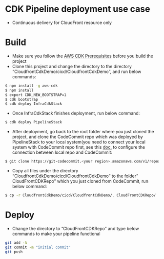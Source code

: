 # CDK Pipeline deployment use case  

* Continuous delivery for CloudFront resource only  

# Build
* Make sure you follow the [AWS CDK Prerequisites](https://docs.aws.amazon.com/cdk/latest/guide/work-with.html#work-with-prerequisites) before you build the project    
* Clone this project and change the directory to the directory “CloudfrontCdkDemo/cicd/CloudfrontCdkDemo”, and run below commands:  
```bash
$ npm install -g aws-cdk
$ npm install  
$ export CDK_NEW_BOOTSTRAP=1 
$ cdk bootstrap
$ cdk deploy InfraCdkStack
```  
* Once InfraCdkStack finishes deployment, run below command:  
```bash
$ cdk deploy PipelineStack
```   
* After deployment, go back to the root folder where you just cloned the project, and clone the CodeCommit repo which was deployed by PipelineStack to your local system(you need to connect your local system with CodeCommit repo first,  see this [doc.](https://docs.aws.amazon.com/codecommit/latest/userguide/setting-up-gc.html) to configure the connection between local repo and CodeCommit:  
```bash
$ git clone https://git-codecommit.<your region>.amazonaws.com/v1/repos/CloudFrontCDKRepo
```   
* Copy all files under the directory “CloudfrontCdkDemo/cicd/CloudfrontCdkDemo” to the folder” CloudFrontCDKRepo” which you just cloned from CodeCommit, run below command:  
```bash
$ cp -r CloudfrontCdkDemo/cicd/CloudfrontCdkDemo/. CloudFrontCDKRepo/
```  
# Deploy  
* Change the directory to “CloudFrontCDKRepo” and type below commands to make your pipeline functional   
```bash
git add -A
git commit -m "initial commit"
git push
```  

